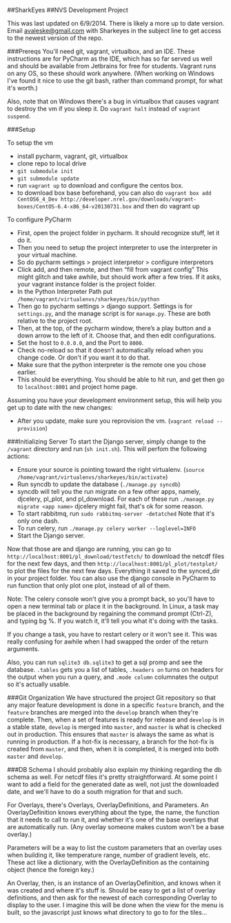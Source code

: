 ##SharkEyes
##NVS Development Project

This was last updated on 6/9/2014. There is likely a more up to date version. Email avaleske@gmail.com with Sharkeyes in the subject line to get access to the newest version of the repo.

###Prereqs
You'll need git, vagrant, virtualbox, and an IDE. These instructions are for PyCharm as the IDE, which has so far served us well and should be available from Jetbrains for free for students. Vagrant runs on any OS, so these should work anywhere. (When working on Windows I've found it nice to use the git bash, rather than command prompt, for what it's worth.)

Also, note that on Windows there's a bug in virtualbox that causes vagrant to destroy the vm if you sleep it. Do `vagrant halt` instead of `vagrant suspend`.

###Setup

To setup the vm
- install pycharm, vagrant, git, virtualbox
- clone repo to local drive
- `git submodule init`
- `git submodule update`
- run `vagrant up` to download and configure the centos box.
- to download box base beforehand, you can also do `vagrant box add CentOS6_4_Dev http://developer.nrel.gov/downloads/vagrant-boxes/CentOS-6.4-x86_64-v20130731.box` and then do vagrant up

To configure PyCharm
- First, open the project folder in pycharm. It should recognize stuff, let it do it.
- Then you need to setup the project interpreter to use the interpreter in your virtual machine.
- So do pycharm settings > project interpretor > configure interpretors
- Click add, and then remote, and then “fill from vagrant config” This might glitch and take awhile, but should work after a few tries. If it asks, your vagrant instance folder is the project folder.
- In the Python Interpreter Path put `/home/vagrant/virtualenvs/sharkeyes/bin/python`
- Then go to pycharm settings > django support. Settings is for `settings.py`, and the manage script is for `manage.py`. These are both relative to the project root.
- Then, at the top, of the pycharm window, there’s a play button and a down arrow to the left of it. Choose that, and then edit configurations.
- Set the host to `0.0.0.0`, and the Port to `8000`.
- Check no-reload so that it doesn’t automatically reload when you change code. Or don't if you want it to do that.
- Make sure that the python interpreter is the remote one you chose earlier.
- This should be everything. You should be able to hit run, and get then go to `localhost:8001` and project home page.



Assuming you have your development environment setup, this will help you get up to date with the new changes:
- After you update, make sure you reprovision the vm. (`vagrant reload --provision`)

###Initializing Server
To start the Django server, simply change to the `/vagrant` directory and run (`sh init.sh`). This will perfom the following actions:
- Ensure your source is pointing toward the right virtualenv. (`source /home/vagrant/virtualenvs/sharkeyes/bin/activate`)
- Run syncdb to update the database (`./manage.py syncdb`)
- syncdb will tell you the run migrate on a few other apps, namely, djcelery, pl_plot, and pl_download. For each of these run `./manage.py migrate <app name>`    djcelery might fail, that's ok for some reason.
- To start rabbitmq, run `sudo rabbitmq-server -detatched` Note that it's only one dash.
- To run celery, run `./manage.py celery worker --loglevel=INFO`
- Start the Django server.

Now that those are and django are running, you can go to `http://localhost:8001/pl_download/testfetch/` to download the netcdf files for the next few days, and then `http://localhost:8001/pl_plot/testplot/` to plot the files for the next few days. Everything it saved to the synced_dir in your project folder. You can also use the django console in PyCharm to run function that only plot one plot, instead of all of them.

Note: The celery console won't give you a prompt back, so you'll have to open a new terminal tab or place it in the background. In Linux, a task may be placed in the background by regaining the command prompt (Ctrl-Z), and typing bg %<task number>. If you watch it, it'll tell you what it's doing with the tasks.

If you change a task, you have to restart celery or it won't see it. This was really confusing for awhile when I had swapped the order of the return arguments.

Also, you can run `sqlite3 db.sqlite3` to get a sql promp and see the database. `.tables` gets you a list of tables, `.headers on` turns on headers for the output when you run a query, and `.mode column` columnates the output so it's actually usable.

###Git Organization
We have structured the project Git repository so that any major feature development is done in a specific `feature` branch, and the `feature` branches are merged into the `develop` branch when they're complete. Then, when a set of features is ready for release and `develop` is in a stable state, `develop` is merged into `master`, and `master` is what is checked out in production. This ensures that `master` is always the same as what is running in production. If a hot-fix is necessary, a branch for the hot-fix is created from `master`, and then, when it is completed, it is merged into both `master` and `develop`.

###DB Schema
I should probably also explain my thinking regarding the db schema as well.
For netcdf files it's pretty straightforward. At some point I want to add a field for the generated date as well, not just the downloaded date, and we'll have to do a south migration for that and such.

For Overlays, there's Overlays, OverlayDefinitions, and Parameters. An OverlayDefinition knows everything about the type, the name, the function that it needs to call to run it, and whether it's one of the base overlays that are automatically run. (Any overlay someone makes custom won't be a base overlay.)

Parameters will be a way to list the custom parameters that an overlay uses when building it, like temperature range, number of gradient levels, etc. These act like a dictionary, with the OverlayDefinition as the containing object (hence the foreign key.)

An Overlay, then, is an instance of an OverlayDefinition, and knows when it was created and where it's stuff is. Should be easy to get a list of overlay definitions, and then ask for the newest of each corresponding Overlay to display to the user. I imagine this will be done when the view for the menu is built, so the javascript just knows what directory to go to for the tiles...
